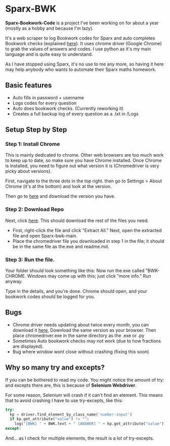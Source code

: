 # Sparx-BWK
**Sparx-Bookwork-Code** is a project I've been working on for about a year (mostly as a hobby and because I'm lazy).


It's a web scraper to log Bookwork codes for Sparx and auto completes Bookwork checks (explained [here](https://support.sparx.co.uk/docs/what-are-bookwork-checks)). It uses chrome driver (Google Chrome) to grab the values of answers and codes. I use python as it's my main language and is quite easy to understand.

As I have stopped using Sparx, it's no use to me any more, so having it here may help anybody who wants to automate their Sparx maths homework.

## Basic features
* Auto fills in password + username
* Logs codes for every question
* Auto does bookwork checks. (Currently reworking it)
* Creates a full backup log of every question as a .txt in /Logs

## Setup Step by Step
### Step 1: Install Chrome
This is mainly dedicated to chrome. Other web browsers are too much work to keep up to date, so make sure you have Chrome installed.
Once Chrome is installed, you need to figure out what version it is (Chromedriver is very picky about versions).

First, navigate to the three dots in the top right.
then go to
Settings > About Chrome (it's at the bottom) and look at the version.

Then go to [here](https://chromedriver.chromium.org/downloads) and download the version you have.

### Step 2: Download Repo
Next, click [here](https://github.com/Gwyd0/Sparx-bwk/archive/refs/heads/main.zip). This should download the rest of the files you need.
* First, right-click the file and click "Extract All."
Next, open the extracted file and open Sparx-bwk-main.
* Place the chromedriver file you downloaded in step 1 in the file; it should be in the same file as the.exe and readme.md.

### Step 3: Run the file.
Your folder should look something like this:
Now run the.exe called "BWK-CHROME.
Windows may come up with this; just click "more info." Run anyway.

Type in the details, and you're done. Chrome should open, and your bookwork codes should be logged for you.


## Bugs
* Chrome driver needs updating about twice every month, you can download it [here](https://chromedriver.chromium.org/downloads), Download the same version
as your browser. Then place chromedriver.exe in the same directory as the .exe or .py
* Sometimes Auto bookwork checks may not work (due to how fractions are displayed). 
* Bug where window wont close without crashing (fixing this soon)
## Why so many try and excepts?
If you can be bothered to read my code. You might notice the amount of try: and excepts there are, this is because of **Selenium Webdriver**.

For some reason, Selenium will crash if it can't find an element. This means that to avoid crashing I have to use try-excepts, like this:
``` python
try:
  kp = driver.find_element_by_class_name('number-input')
  if kp.get_attribute("value") != "":
    log("[BWK] " + BWK.text + " [ANSWER] " + kp.get_attribute("value"))
except:
```
And... as I check for multiple elements, the result is a lot of try-excepts.
